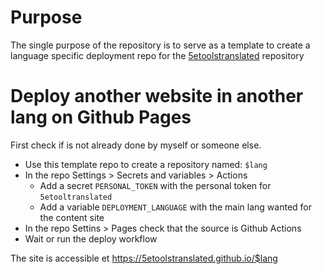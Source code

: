 # Purpose

The single purpose of the repository is to serve as a template to create a language specific deployment repo for the [5etoolstranslated](https://github.com/5etoolstranslated/5etoolstranslated.github.io) repository

# Deploy another website in another lang on Github Pages

First check if is not already done by myself or someone else.

- Use this template repo to create a repository named: `$lang`
- In the repo Settings > Secrets and variables > Actions
   -  Add a secret `PERSONAL_TOKEN` with the personal token for `5etooltranslated`
   -  Add a variable `DEPLOYMENT_LANGUAGE` with the main lang wanted for the content site
- In the repo Settins > Pages check that the source is Github Actions
- Wait or run the deploy workflow

The site is accessible et https://5etoolstranslated.github.io/$lang